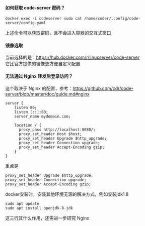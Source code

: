#### 如何获取 code-server 密码？
```
docker exec -i codeserver sudo cat /home/coder/.config/code-server/config.yaml
```
上述命令可以获取密码，且不会进入容器的交互式窗口

#### 镜像选取

当前选择的是：https://hub.docker.com/r/linuxserver/code-server   
它比官方提供的镜像更方便自定义配置

#### 无法通过 Nginx 转发后登录访问？

这个取决于 Nginx 的配置，参考：https://github.com/cdr/code-server/blob/master/doc/guide.md#nginx

```
server {
    listen 80;
    listen [::]:80;
    server_name mydomain.com;

    location / {
      proxy_pass http://localhost:8080/;
      proxy_set_header Host $host;
      proxy_set_header Upgrade $http_upgrade;
      proxy_set_header Connection upgrade;
      proxy_set_header Accept-Encoding gzip;
    }
}
```

重点是
```
proxy_set_header Upgrade $http_upgrade;
proxy_set_header Connection upgrade;
proxy_set_header Accept-Encoding gzip;
```

docker安装时，安装其他环境无源的解决方式，例如安装jdk1.8
```
sudo apt update
sudo apt install openjdk-8-jdk 
```

这三行其什么作用，还需进一步研究 Nginx
